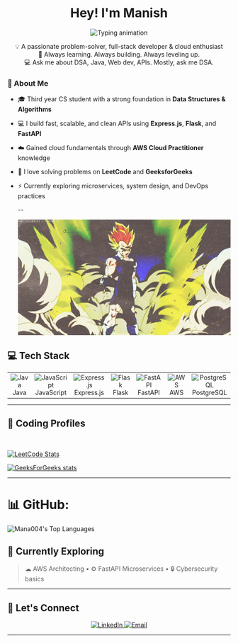 <h1 align="center">Hey! I'm Manish </h1>

<p align="center">
  <img src="https://readme-typing-svg.demolab.com?font=Fira+Code&size=24&pause=700&color=00ff99&center=true&width=400&lines=Java+%7C+DSA+%7C+FastAPI+%7C+AWS+%7C+Web+Dev" alt="Typing animation" />
</p>



<p align="center">
  💡 A passionate problem-solver, full-stack developer & cloud enthusiast <br>
  🧠 Always learning. Always building. Always leveling up.<br>
  💻 Ask me about DSA, Java, Web dev, APIs. Mostly, ask me DSA.
</p>


### 🚀 About Me

- 🎓 Third year CS student with a strong foundation in **Data Structures & Algorithms**
- 💻 I build fast, scalable, and clean APIs using **Express.js**, **Flask**, and **FastAPI**
- ☁️ Gained cloud fundamentals through **AWS Cloud Practitioner** knowledge
- 🧩 I love solving problems on **LeetCode** and **GeeksforGeeks**
- ⚡ Currently exploring microservices, system design, and DevOps practices



  --

  ![](https://github.com/Mana004/Mana004/blob/main/2AD492F48573735B4A55D5FEB7AB0F7D6B6DA8CD.gif)





## 💻 Tech Stack

<table align="center">
  <tr>
    <td align="center" width="96">
      <img src="https://techstack-generator.vercel.app/java-icon.svg" alt="Java" width="65" height="65" />
      <br>Java
    </td>
    <td align="center" width="96">
      <img src="https://techstack-generator.vercel.app/js-icon.svg" alt="JavaScript" width="65" height="65" />
      <br>JavaScript
    </td>
    <td align="center" width="96">
      <img src="https://skillicons.dev/icons?i=express" alt="Express.js" width="65" height="65" />
      <br>Express.js
    </td>
    <td align="center" width="96">
      <img src="https://skillicons.dev/icons?i=flask" alt="Flask" width="65" height="65" />
      <br>Flask
    </td>
    <td align="center" width="96">
      <img src="https://skillicons.dev/icons?i=fastapi" alt="FastAPI" width="65" height="65" />
      <br>FastAPI
    </td>
    <td align="center" width="96">
      <img src="https://techstack-generator.vercel.app/aws-icon.svg" alt="AWS" width="65" height="65" />
      <br>AWS
    </td>
    <td align="center" width="96">
      <img src="https://skillicons.dev/icons?i=postgresql" alt="PostgreSQL" width="65" height="65" />
      <br>PostgreSQL
    </td>
  </tr>
</table>






---

## 📘 Coding Profiles



<br>

[![LeetCode Stats](https://leetcard.jacoblin.cool/ManishGirishPatil?theme=dark&font=Arial&ext=contest)](https://leetcode.com/u/ManishGirishPatil/)

<!-- GFG_STATS_START -->
<!-- GFG_STATS_END -->
[![GeeksForGeeks stats](https://gfgstatscard.vercel.app/itsmanhy69)](https://www.geeksforgeeks.org/user/itsmanhy69/)



---


# 📊 GitHub:
<img alt="Mana004's Top Languages" src="https://github-readme-stats.vercel.app/api/top-langs/?username=Mana004&hide=jupyter%20notebook,html&theme=react&langs_count=16&layout=compact" /><br>



## 🎯 Currently Exploring

> ☁ AWS Architecting • ⚙️ FastAPI Microservices • 🔒 Cybersecurity basics

---

## 🔗 Let's Connect

<p align="center">
  <a href="https://www.linkedin.com/in/your-link/" target="_blank">
    <img alt="LinkedIn" src="https://img.shields.io/badge/LinkedIn-blue?style=for-the-badge&logo=linkedin&logoColor=white"/>
  </a>
  <a href="mailto:your.email@example.com">
    <img alt="Email" src="https://img.shields.io/badge/Email-D14836?style=for-the-badge&logo=gmail&logoColor=white"/>
  </a>
</p>

<!--
**Mana004/Mana004** is a ✨ _special_ ✨ repository because its `README.md` (this file) appears on your GitHub profile.

Here are some ideas to get you started:

- 🔭 I’m currently working on ...
- 🌱 I’m currently learning ...
- 👯 I’m looking to collaborate on ...
- 🤔 I’m looking for help with ...
- 💬 Ask me about ...
- 📫 How to reach me: ...
- 😄 Pronouns: ...
- ⚡ Fun fact: ...
-->


---


